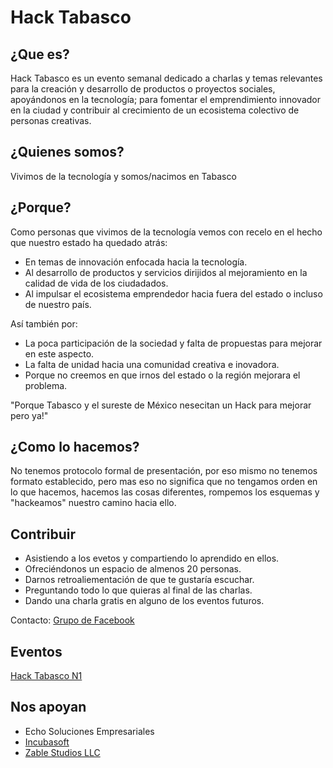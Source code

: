 # Hack Tabasco

## ¿Que es?

Hack Tabasco es un evento semanal dedicado a charlas y temas relevantes para la creación y desarrollo de productos o proyectos sociales, apoyándonos en la tecnología; para fomentar el emprendimiento innovador en la ciudad y contribuir al crecimiento de un ecosistema colectivo de personas creativas.

## ¿Quienes somos?

Vivimos de la tecnología y somos/nacimos en Tabasco

## ¿Porque?

Como personas que vivimos de la tecnología vemos con recelo en el hecho que nuestro estado ha quedado atrás:

 - En temas de innovación enfocada hacia la tecnología.
 - Al desarrollo de productos y servicios dirijidos al mejoramiento en la calidad de vida de los ciudadados.
 - Al impulsar el ecosistema emprendedor hacia fuera del estado o incluso de nuestro país.

Así también por:

 - La poca participación de la sociedad y falta de propuestas para mejorar en este aspecto.
 - La falta de unidad hacia una comunidad creativa e inovadora.
 - Porque no creemos en que irnos del estado o la región mejorara el problema.

"Porque Tabasco y el sureste de México nesecitan un Hack para mejorar pero ya!"

## ¿Como lo hacemos?

No tenemos protocolo formal de presentación, por eso mismo no tenemos formato establecido, pero mas eso no significa que no tengamos orden en lo que hacemos, hacemos las cosas diferentes, rompemos los esquemas y "hackeamos" nuestro camino hacia ello.

## Contribuir

- Asistiendo a los evetos y compartiendo lo aprendido en ellos.
- Ofreciéndonos un espacio de almenos 20 personas.
- Darnos retroaliementación de que te gustaría escuchar.
- Preguntando todo lo que quieras al final de las charlas.
- Dando una charla gratis en alguno de los eventos futuros.

Contacto:
[Grupo de Facebook](https://www.facebook.com/groups/536984139737471/)

## Eventos

[Hack Tabasco N1](https://www.eventbrite.com/e/hack-tabasco-tickets-16592099416)

## Nos apoyan
- Echo Soluciones Empresariales
- [Incubasoft](http://www.incubasoft.com)
- [Zable Studios LLC](http://zablestudios.com)


